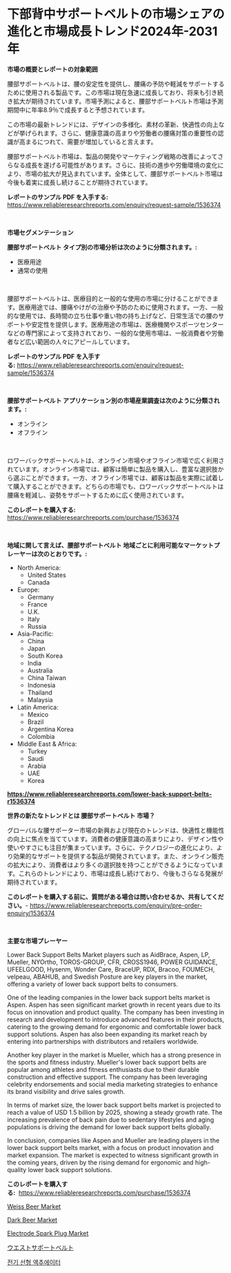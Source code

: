 <p><h1>下部背中サポートベルトの市場シェアの進化と市場成長トレンド2024年-2031年</h1></p><p><strong>市場の概要とレポートの対象範囲</strong></p>
<p><p>腰部サポートベルトは、腰の安定性を提供し、腰痛の予防や軽減をサポートするために使用される製品です。この市場は現在急速に成長しており、将来も引き続き拡大が期待されています。市場予測によると、腰部サポートベルト市場は予測期間中に年率8.9％で成長すると予想されています。</p><p>この市場の最新トレンドには、デザインの多様化、素材の革新、快適性の向上などが挙げられます。さらに、健康意識の高まりや労働者の腰痛対策の重要性の認識が高まるにつれて、需要が増加していると言えます。</p><p>腰部サポートベルト市場は、製品の開発やマーケティング戦略の改善によってさらなる成長を遂げる可能性があります。さらに、技術の進歩や労働環境の変化により、市場の拡大が見込まれています。全体として、腰部サポートベルト市場は今後も着実に成長し続けることが期待されています。</p></p>
<p><strong>レポートのサンプル PDF を入手する:</strong> <a href="https://www.reliableresearchreports.com/enquiry/request-sample/1536374">https://www.reliableresearchreports.com/enquiry/request-sample/1536374</a></p>
<p>&nbsp;</p>
<p><strong>市場セグメンテーション</strong></p>
<p><strong>腰部サポートベルト タイプ別の市場分析は次のように分類されます。:</strong></p>
<p><ul><li>医療用途</li><li>通常の使用</li></ul></p>
<p>&nbsp;</p>
<p><p>腰部サポートベルトは、医療目的と一般的な使用の市場に分けることができます。医療用途では、腰痛やけがの治療や予防のために使用されます。一方、一般的な使用では、長時間の立ち仕事や重い物の持ち上げなど、日常生活での腰のサポートや安定性を提供します。医療用途の市場は、医療機関やスポーツセンターなどの専門家によって支持されており、一般的な使用市場は、一般消費者や労働者など広い範囲の人々にアピールしています。</p></p>
<p><strong>レポートのサンプル PDF を入手する:</strong>&nbsp;<a href="https://www.reliableresearchreports.com/enquiry/request-sample/1536374">https://www.reliableresearchreports.com/enquiry/request-sample/1536374</a></p>
<p>&nbsp;</p>
<p><strong> 腰部サポートベルト アプリケーション別の市場産業調査は次のように分類されます。:</strong></p>
<p><ul><li>オンライン</li><li>オフライン</li></ul></p>
<p>&nbsp;</p>
<p><p>ロワーバックサポートベルトは、オンライン市場やオフライン市場で広く利用されています。オンライン市場では、顧客は簡単に製品を購入し、豊富な選択肢から選ぶことができます。一方、オフライン市場では、顧客は製品を実際に試着して購入することができます。どちらの市場でも、ロワーバックサポートベルトは腰痛を軽減し、姿勢をサポートするために広く使用されています。</p></p>
<p><strong>このレポートを購入する:</strong>&nbsp; <a href="https://www.reliableresearchreports.com/purchase/1536374">https://www.reliableresearchreports.com/purchase/1536374</a></p>
<p>&nbsp;</p>
<p><strong>地域に関して言えば、腰部サポートベルト 地域ごとに利用可能なマーケットプレーヤーは次のとおりです。:</strong></p>
<p><ul>
    <li>
        North America:
        <ul>
            <li>United States</li>
            <li>Canada</li>
        </ul>
    </li>
    <li>
        Europe:
        <ul>
            <li>Germany</li>
            <li>France</li>
            <li>U.K.</li>
            <li>Italy</li>
            <li>Russia</li>
        </ul>
    </li>
    <li>
        Asia-Pacific:
        <ul>
            <li>China</li>
            <li>Japan</li>
            <li>South Korea</li>
            <li>India</li>
            <li>Australia</li>
            <li>China Taiwan</li>
            <li>Indonesia</li>
            <li>Thailand</li>
            <li>Malaysia</li>
        </ul>
    </li>
    <li>
        Latin America:
        <ul>
            <li>Mexico</li>
            <li>Brazil</li>
            <li>Argentina Korea</li>
            <li>Colombia</li>
        </ul>
    </li>
    <li>
        Middle East & Africa:
        <ul>
            <li>Turkey</li>
            <li>Saudi</li>
            <li>Arabia</li>
            <li>UAE</li>
            <li>Korea</li>
        </ul>
    </li>
    </ul></p>
<p><strong><a href="https://www.reliableresearchreports.com/lower-back-support-belts-r1536374">https://www.reliableresearchreports.com/lower-back-support-belts-r1536374</a></strong>&nbsp;</p>
<p><strong>世界の新たなトレンドとは 腰部サポートベルト 市場？</strong></p>
<p><p>グローバルな腰サポーター市場の新興および現在のトレンドは、快適性と機能性の向上に焦点を当てています。消費者の健康意識の高まりにより、デザイン性や使いやすさにも注目が集まっています。さらに、テクノロジーの進化により、より効果的なサポートを提供する製品が開発されています。また、オンライン販売の拡大により、消費者はより多くの選択肢を持つことができるようになっています。これらのトレンドにより、市場は成長し続けており、今後もさらなる発展が期待されています。</p></p>
<p><strong>このレポートを購入する前に、質問がある場合は問い合わせるか、共有してください。</strong>- <a href="https://www.reliableresearchreports.com/enquiry/pre-order-enquiry/1536374">https://www.reliableresearchreports.com/enquiry/pre-order-enquiry/1536374</a></p>
<p>&nbsp;</p>
<p><strong>主要な市場プレーヤー</strong></p>
<p><p>Lower Back Support Belts Market players such as AidBrace, Aspen, LP, Mueller, NYOrtho, TOROS-GROUP, CFR, CROSS1946, POWER GUIDANCE, UFEELGOOD, Hysenm, Wonder Care, BraceUP, RDX, Bracoo, FOUMECH, velpeau, ABAHUB, and Swedish Posture are key players in the market, offering a variety of lower back support belts to consumers. </p><p>One of the leading companies in the lower back support belts market is Aspen. Aspen has seen significant market growth in recent years due to its focus on innovation and product quality. The company has been investing in research and development to introduce advanced features in their products, catering to the growing demand for ergonomic and comfortable lower back support solutions. Aspen has also been expanding its market reach by entering into partnerships with distributors and retailers worldwide.</p><p>Another key player in the market is Mueller, which has a strong presence in the sports and fitness industry. Mueller's lower back support belts are popular among athletes and fitness enthusiasts due to their durable construction and effective support. The company has been leveraging celebrity endorsements and social media marketing strategies to enhance its brand visibility and drive sales growth.</p><p>In terms of market size, the lower back support belts market is projected to reach a value of USD 1.5 billion by 2025, showing a steady growth rate. The increasing prevalence of back pain due to sedentary lifestyles and aging populations is driving the demand for lower back support belts globally.</p><p>In conclusion, companies like Aspen and Mueller are leading players in the lower back support belts market, with a focus on product innovation and market expansion. The market is expected to witness significant growth in the coming years, driven by the rising demand for ergonomic and high-quality lower back support solutions.</p></p>
<p><strong>このレポートを購入する:</strong>&nbsp;&nbsp;<a href="https://www.reliableresearchreports.com/purchase/1536374">https://www.reliableresearchreports.com/purchase/1536374</a></p>
<p><p><a href="https://github.com/timeliteaut/Market-Research-Report-List-2/blob/main/weiss-beer-market.md">Weiss Beer Market</a></p><p><a href="https://github.com/bobicer/Market-Research-Report-List-2/blob/main/dark-beer-market.md">Dark Beer Market</a></p><p><a href="https://issuu.com/reportprime-2/docs/electrode-spark-plug-market-size-2030.pptx">Electrode Spark Plug Market</a></p><p><a href="https://github.com/ReganWisoky2023/Market-Research-Report-List-1/blob/main/948751618436.md">ウエストサポートベルト</a></p><p><a href="https://github.com/crfsywufhm81415/Market-Research-Report-List-1/blob/main/562373316931.md">전기 선형 액추에이터</a></p></p>
